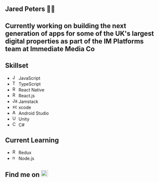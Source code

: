 ## Jared Peters 👋🏼

## Currently working on building the next generation of apps for some of the UK's largest digital properties as part of the IM Platforms team at Immediate Media Co

## Skillset
- <img src="https://cdn.jsdelivr.net/gh/devicons/devicon/icons/javascript/javascript-original.svg" width="16" alt="JS" /> JavaScript
- <img src="https://cdn.jsdelivr.net/gh/devicons/devicon/icons/typescript/typescript-original.svg" width="16" alt="TS" /> TypeScript
- <img src="https://cdn.jsdelivr.net/gh/devicons/devicon/icons/react/react-original.svg" width="16" alt="React Native" /> React Native
- <img src="https://cdn.jsdelivr.net/gh/devicons/devicon/icons/react/react-original.svg" width="16" alt="React" /> React.js
- <img src="https://cdn.jsdelivr.net/gh/devicons/devicon/icons/jamstack/jamstack-original.svg" width="16" alt="Jamstack" /> Jamstack
- <img src="https://cdn.jsdelivr.net/gh/devicons/devicon/icons/xcode/xcode-original.svg" width="16" alt="xcode" /> xcode
- <img src="https://cdn.jsdelivr.net/gh/devicons/devicon/icons/androidstudio/androidstudio-original.svg" width="16" alt="Android Studio" /> Android Studio
- <img src="https://cdn.jsdelivr.net/gh/devicons/devicon/icons/unity/unity-original.svg" width="16" alt="Unity" /> Unity
- <img src="https://cdn.jsdelivr.net/gh/devicons/devicon/icons/csharp/csharp-original.svg" width="16" alt="C#" /> C#


## Current Learning
- <img src="https://cdn.jsdelivr.net/gh/devicons/devicon/icons/redux/redux-original.svg" width="16" alt="Redux" /> Redux
- <img src="https://cdn.jsdelivr.net/gh/devicons/devicon/icons/nodejs/nodejs-original.svg" width="16" alt="nodejs" /> Node.js

## Find me on [<img src="https://cdn.jsdelivr.net/gh/devicons/devicon/icons/linkedin/linkedin-original.svg" width="22" alt="LinkedIn" />](https://www.linkedin.com/in/jared-peters/)
          
